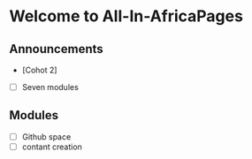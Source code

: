# Welcome to All-In-AfricaPages

## Announcements

- [Cohot 2]
- [ ] Seven modules

## Modules

- [ ] Github space
- [ ] contant creation
